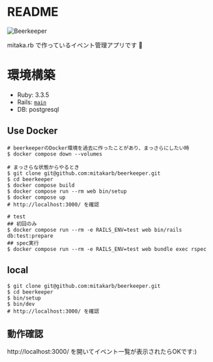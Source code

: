 # README

![Beerkeeper](app/assets/images/logo.svg)

mitaka.rb で作っているイベント管理アプリです :beers:

# 環境構築

- Ruby: 3.3.5
- Rails: [`main`](https://github.com/rails/rails/tree/main)
- DB: postgresql

## Use Docker

```shell
# beerkeeperのDocker環境を過去に作ったことがあり、まっさらにしたい時
$ docker compose down --volumes

# まっさらな状態からやるとき
$ git clone git@github.com:mitakarb/beerkeeper.git
$ cd beerkeeper
$ docker compose build
$ docker compose run --rm web bin/setup
$ docker compose up
# http://localhost:3000/ を確認

# test
## 初回のみ
$ docker compose run --rm -e RAILS_ENV=test web bin/rails db:test:prepare
## spec実行
$ docker compose run --rm -e RAILS_ENV=test web bundle exec rspec
```

## local

```shell
$ git clone git@github.com:mitakarb/beerkeeper.git
$ cd beerkeeper
$ bin/setup
$ bin/dev
# http://localhost:3000/ を確認
```

## 動作確認

http://localhost:3000/ を開いてイベント一覧が表示されたらOKです:)
